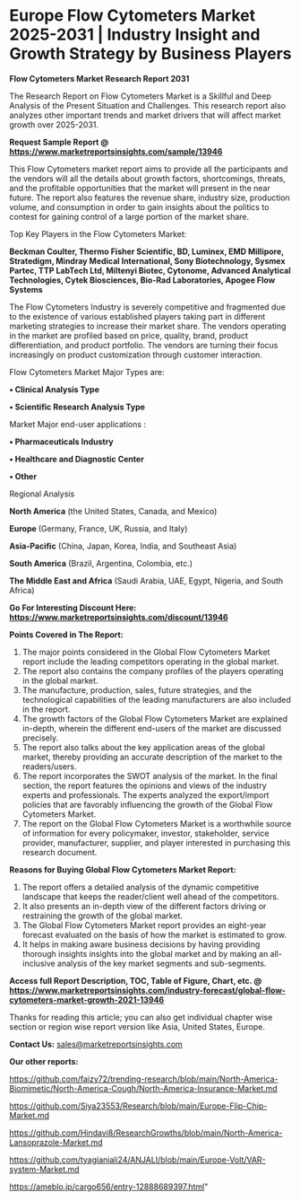 # Europe Flow Cytometers Market 2025-2031 | Industry Insight and Growth Strategy by Business Players

<strong>Flow Cytometers Market Research Report 2031</strong>

The Research Report on Flow Cytometers Market is a Skillful and Deep Analysis of the Present Situation and Challenges. This research report also analyzes other important trends and market drivers that will affect market growth over 2025-2031.

<strong>Request Sample Report @ <a href=https://www.marketreportsinsights.com/sample/13946>https://www.marketreportsinsights.com/sample/13946</a></strong>

This Flow Cytometers market report aims to provide all the participants and the vendors will all the details about growth factors, shortcomings, threats, and the profitable opportunities that the market will present in the near future. The report also features the revenue share, industry size, production volume, and consumption in order to gain insights about the politics to contest for gaining control of a large portion of the market share.

Top Key Players in the Flow Cytometers Market:

<strong>Beckman Coulter, Thermo Fisher Scientific, BD, Luminex, EMD Millipore, Stratedigm, Mindray Medical International, Sony Biotechnology, Sysmex Partec, TTP LabTech Ltd, Miltenyi Biotec, Cytonome, Advanced Analytical Technologies, Cytek Biosciences, Bio-Rad Laboratories, Apogee Flow Systems</strong>

The Flow Cytometers Industry is severely competitive and fragmented due to the existence of various established players taking part in different marketing strategies to increase their market share. The vendors operating in the market are profiled based on price, quality, brand, product differentiation, and product portfolio. The vendors are turning their focus increasingly on product customization through customer interaction.

Flow Cytometers Market Major Types are:

<strong>• Clinical Analysis Type

• Scientific Research Analysis Type</strong>

Market Major end-user applications :

<strong>• Pharmaceuticals Industry

• Healthcare and Diagnostic Center

• Other</strong>

Regional Analysis

</u><strong><b>North America</b></strong> (the United States, Canada, and Mexico)

<strong><b>Europe </b></strong>(Germany, France, UK, Russia, and Italy)

<strong><b>Asia-Pacific</b></strong> (China, Japan, Korea, India, and Southeast Asia)

<strong><b>South America</b></strong> (Brazil, Argentina, Colombia, etc.)

<strong><b>The Middle East and Africa</b></strong> (Saudi Arabia, UAE, Egypt, Nigeria, and South Africa)

<strong>Go For Interesting Discount Here: <a href=https://www.marketreportsinsights.com/discount/13946>https://www.marketreportsinsights.com/discount/13946</a></strong>

<strong>Points Covered in The Report:</strong>
<ol>
  <li>The major points considered in the Global Flow Cytometers Market report include the leading competitors operating in the global market.</li>
  <li>The report also contains the company profiles of the players operating in the global market.</li>
  <li>The manufacture, production, sales, future strategies, and the technological capabilities of the leading manufacturers are also included in the report.</li>
  <li>The growth factors of the Global Flow Cytometers Market are explained in-depth, wherein the different end-users of the market are discussed precisely.</li>
  <li>The report also talks about the key application areas of the global market, thereby providing an accurate description of the market to the readers/users.</li>
  <li>The report incorporates the SWOT analysis of the market. In the final section, the report features the opinions and views of the industry experts and professionals. The experts analyzed the export/import policies that are favorably influencing the growth of the Global Flow Cytometers Market.</li>
  <li>The report on the Global Flow Cytometers Market is a worthwhile source of information for every policymaker, investor, stakeholder, service provider, manufacturer, supplier, and player interested in purchasing this research document.</li>
</ol>
<strong>Reasons for Buying Global Flow Cytometers Market Report:</strong>

<ol>
  <li>The report offers a detailed analysis of the dynamic competitive landscape that keeps the reader/client well ahead of the competitors.</li>
  <li>It also presents an in-depth view of the different factors driving or restraining the growth of the global market.</li>
  <li>The Global Flow Cytometers Market report provides an eight-year forecast evaluated on the basis of how the market is estimated to grow.</li>
  <li>It helps in making aware business decisions by having providing thorough insights insights into the global market and by making an all-inclusive analysis of the key market segments and sub-segments.</li>
</ol>
<strong>Access full Report Description, TOC, Table of Figure, Chart, etc. @ <a href=https://www.marketreportsinsights.com/industry-forecast/global-flow-cytometers-market-growth-2021-13946>https://www.marketreportsinsights.com/industry-forecast/global-flow-cytometers-market-growth-2021-13946</a></strong>


Thanks for reading this article; you can also get individual chapter wise section or region wise report version like Asia, United States, Europe.

<strong>Contact Us:</strong>
sales@marketreportsinsights.com

<strong>Our other reports:</strong>

<a href=https://github.com/faizy72/trending-research/blob/main/North-America-Biomimetic/North-America-Cough/North-America-Insurance-Market.md>https://github.com/faizy72/trending-research/blob/main/North-America-Biomimetic/North-America-Cough/North-America-Insurance-Market.md</a>

<a href=https://github.com/Siya23553/Research/blob/main/Europe-Flip-Chip-Market.md>https://github.com/Siya23553/Research/blob/main/Europe-Flip-Chip-Market.md</a>

<a href=https://github.com/Hindavi8/ResearchGrowths/blob/main/North-America-Lansoprazole-Market.md>https://github.com/Hindavi8/ResearchGrowths/blob/main/North-America-Lansoprazole-Market.md</a>

<a href=https://github.com/tyagianjali24/ANJALI/blob/main/Europe-Volt/VAR-system-Market.md>https://github.com/tyagianjali24/ANJALI/blob/main/Europe-Volt/VAR-system-Market.md</a>

<a href=https://ameblo.jp/cargo656/entry-12888689397.html>https://ameblo.jp/cargo656/entry-12888689397.html</a>"
